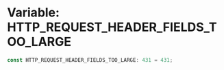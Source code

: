 # Variable: HTTP\_REQUEST\_HEADER\_FIELDS\_TOO\_LARGE

```ts
const HTTP_REQUEST_HEADER_FIELDS_TOO_LARGE: 431 = 431;
```
